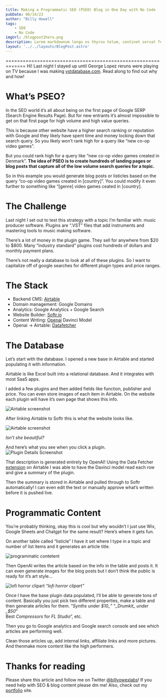 ```yaml
---
title: Making a Programmatic SEO (PSEO) Blog in One Day with No Code
pubDate: 06/14/23
author: "Billy Howell"
tags:
    - SEO
    - No Code
imgUrl: /blogpost1hero.png
description: Lorem markdownum longo os thyrso telum, continet servat fetus nymphae, vox nocte sedesque, decimo. Omnia esse, quam sive; conplevit illis indestrictus admovit dedit sub quod protectus, impedit non.
layout: '../../layouts/BlogPost.astro'
---
```


=============================================================
Hi! Last night I stayed up until George Lopez reruns were playing on TV because I was making [vstdatabase.com](https://www.vstdatabase.com/). Read along to find out why and how!

What’s PSEO?
============

In the SEO world it’s all about being on the first page of Google SERP (Search Engine Results Page). But for new entrants it’s almost impossible to get on that first page for high volume and high value queries.

This is because other website have a higher search ranking or reputation with Google and they likely have spent time and money locking down that search query. So you likely won’t rank high for a query like “new co-op video games”.

But you could rank high for a query like “new co-op video games created in Denmark”. **The idea of PSEO is to create hundreds of landing pages or blog posts that capture all of the low volume search queries for a topic.**

So in this example you would generate blog posts or listicles based on the query “co-op video games created in \[country\]”. You could modify it even further to something like “\[genre\] video games ceated in \[country\].

The Challenge
=============

Last night I set out to test this strategy with a topic I’m familiar with: music producer software. Plugins are “.VST” files that add instruments and mastering tools to music making software.

There’s a lot of money in the plugin game. They sell for anywhere from $20 to $800. Many “industry standard” plugins cost hundreds of dollars and monthly payment plans.

There’s not really a database to look at all of these plugins. So I want to capitalize off of google searches for different plugin types and price ranges.

The Stack
=========

*   Backend CMS: [Airtable](https://www.airtable.com/)
*   Domain management: Google Domains
*   Analytics: Google Analytics + Google Search
*   Website Builder: [Softr.io](https://www.softr.io/)
*   Content Writing: [Openai](https://openai.com/) Davinci Model
*   Openai -> Airtable: [Datafetcher](https://datafetcher.com/)

The Database
============

Let’s start with the database. I opened a new base in Airtable and started populating it with information.

Airtable is like Excel built into a relational database. And it integrates with most SaaS apps.

I added a few plugins and then added fields like function, publisher and price. You can even store images of each item in Airtable. On the website each plugin will have it’s own page that shows this info.

![Airtable screenshot](/post-one-airtable-screenshot.png)


After linking Airtable to Softr this is what the website looks like.

![Airtable screenshot](/vstdatabase-screenshot.png)

*Isn’t she beautiful?*

And here’s what you see when you click a plugin.
![Plugin Details Screenshot](/plugin-details-screenshot.png)

That description is generated entirely by OpenAI! Using the Data Fetcher [extension](https://datafetcher.com/) on Airtable I was able to have the Davinci model read each row and give a summary of the plugin.

Then the summary is stored in Airtable and pulled through to Softr automatically! I can even edit the text or manually approve what’s written before it is pushed live.

Programmatic Content
====================

You’re probably thinking, okay this is cool but why wouldn’t I just use Wix, Google Sheets and Chatgpt for the same result? Here’s where it gets fun.

On another table called “listicle” I have it set where I type in a topic and number of list items and it generates an article title.

![programmatic contetent](/programmatic-content-screenshot.png)

Then OpenAI writes the article based on the info in the table and posts it. It can even generate images for the blog posts but I don’t think the public is ready for it’s art style…


![lofi horror clipart](/lofi-horror-clipart.png)
*“lofi horror clipart”*

Once I have the base plugin data populated, I’ll be able to generate tons of content. Basically you just pick two different properties, make a table and then generate articles for them. “_Synths_ under _$10_" “_Drumkit_ under _$50_”  
Best _Compressors_ for _FL Studio_”, etc.

Then you go to Google analytics and Google search console and see which articles are performing well.

Clean those articles up, add internal links, affiliate links and more pictures. And thenmake more content like the high performers.

Thanks for reading
==================

Please share this article and follow me on Twitter [@billyowexlabs](https://twitter.com/billyowexlabs)! If you need help with SEO & blog content please dm me! Also, check out my [portfolio](https://billyjameshowell.github.io/) site.
